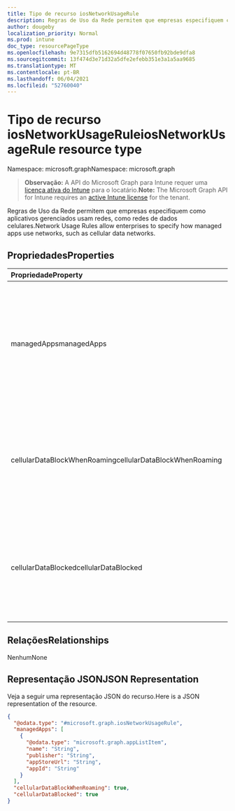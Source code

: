 ```yaml
---
title: Tipo de recurso iosNetworkUsageRule
description: Regras de Uso da Rede permitem que empresas especifiquem como aplicativos gerenciados usam redes, como redes de dados celulares.
author: dougeby
localization_priority: Normal
ms.prod: intune
doc_type: resourcePageType
ms.openlocfilehash: 9e7315dfb5162694d48778f07650fb92bde9dfa8
ms.sourcegitcommit: 13f474d3e71d32a5dfe2efebb351e3a1a5aa9685
ms.translationtype: MT
ms.contentlocale: pt-BR
ms.lasthandoff: 06/04/2021
ms.locfileid: "52760040"
---
```

# <a name="iosnetworkusagerule-resource-type"></a><span data-ttu-id="3466b-103">Tipo de recurso iosNetworkUsageRule</span><span class="sxs-lookup"><span data-stu-id="3466b-103">iosNetworkUsageRule resource type</span></span>

<span data-ttu-id="3466b-104">Namespace: microsoft.graph</span><span class="sxs-lookup"><span data-stu-id="3466b-104">Namespace: microsoft.graph</span></span>

> <span data-ttu-id="3466b-105">**Observação:** A API do Microsoft Graph para Intune requer uma [licença ativa do Intune](https://go.microsoft.com/fwlink/?linkid=839381) para o locatário.</span><span class="sxs-lookup"><span data-stu-id="3466b-105">**Note:** The Microsoft Graph API for Intune requires an [active Intune license](https://go.microsoft.com/fwlink/?linkid=839381) for the tenant.</span></span>

<span data-ttu-id="3466b-106">Regras de Uso da Rede permitem que empresas especifiquem como aplicativos gerenciados usam redes, como redes de dados celulares.</span><span class="sxs-lookup"><span data-stu-id="3466b-106">Network Usage Rules allow enterprises to specify how managed apps use networks, such as cellular data networks.</span></span>

## <a name="properties"></a><span data-ttu-id="3466b-107">Propriedades</span><span class="sxs-lookup"><span data-stu-id="3466b-107">Properties</span></span>
|<span data-ttu-id="3466b-108">Propriedade</span><span class="sxs-lookup"><span data-stu-id="3466b-108">Property</span></span>|<span data-ttu-id="3466b-109">Tipo</span><span class="sxs-lookup"><span data-stu-id="3466b-109">Type</span></span>|<span data-ttu-id="3466b-110">Descrição</span><span class="sxs-lookup"><span data-stu-id="3466b-110">Description</span></span>|
|:---|:---|:---|
|<span data-ttu-id="3466b-111">managedApps</span><span class="sxs-lookup"><span data-stu-id="3466b-111">managedApps</span></span>|<span data-ttu-id="3466b-112">Coleção [appListItem](../resources/intune-deviceconfig-applistitem.md)</span><span class="sxs-lookup"><span data-stu-id="3466b-112">[appListItem](../resources/intune-deviceconfig-applistitem.md) collection</span></span>|<span data-ttu-id="3466b-113">Informações sobre os aplicativos gerenciados aos quais essa regra se aplicará.</span><span class="sxs-lookup"><span data-stu-id="3466b-113">Information about the managed apps that this rule is going to apply to.</span></span> <span data-ttu-id="3466b-114">Essa coleção pode conter um máximo de 500 elementos.</span><span class="sxs-lookup"><span data-stu-id="3466b-114">This collection can contain a maximum of 500 elements.</span></span>|
|<span data-ttu-id="3466b-115">cellularDataBlockWhenRoaming</span><span class="sxs-lookup"><span data-stu-id="3466b-115">cellularDataBlockWhenRoaming</span></span>|<span data-ttu-id="3466b-116">Booliano</span><span class="sxs-lookup"><span data-stu-id="3466b-116">Boolean</span></span>|<span data-ttu-id="3466b-117">Se definido como true, os aplicativos gerenciados correspondentes não poderão usar dados celulares em roaming.</span><span class="sxs-lookup"><span data-stu-id="3466b-117">If set to true, corresponding managed apps will not be allowed to use cellular data when roaming.</span></span>|
|<span data-ttu-id="3466b-118">cellularDataBlocked</span><span class="sxs-lookup"><span data-stu-id="3466b-118">cellularDataBlocked</span></span>|<span data-ttu-id="3466b-119">Booliano</span><span class="sxs-lookup"><span data-stu-id="3466b-119">Boolean</span></span>|<span data-ttu-id="3466b-120">Se definido como true, os aplicativos gerenciados correspondentes não poderão usar dados celulares em nenhum momento.</span><span class="sxs-lookup"><span data-stu-id="3466b-120">If set to true, corresponding managed apps will not be allowed to use cellular data at any time.</span></span>|

## <a name="relationships"></a><span data-ttu-id="3466b-121">Relações</span><span class="sxs-lookup"><span data-stu-id="3466b-121">Relationships</span></span>
<span data-ttu-id="3466b-122">Nenhum</span><span class="sxs-lookup"><span data-stu-id="3466b-122">None</span></span>

## <a name="json-representation"></a><span data-ttu-id="3466b-123">Representação JSON</span><span class="sxs-lookup"><span data-stu-id="3466b-123">JSON Representation</span></span>
<span data-ttu-id="3466b-124">Veja a seguir uma representação JSON do recurso.</span><span class="sxs-lookup"><span data-stu-id="3466b-124">Here is a JSON representation of the resource.</span></span>
<!-- {
  "blockType": "resource",
  "@odata.type": "microsoft.graph.iosNetworkUsageRule"
}
-->
``` json
{
  "@odata.type": "#microsoft.graph.iosNetworkUsageRule",
  "managedApps": [
    {
      "@odata.type": "microsoft.graph.appListItem",
      "name": "String",
      "publisher": "String",
      "appStoreUrl": "String",
      "appId": "String"
    }
  ],
  "cellularDataBlockWhenRoaming": true,
  "cellularDataBlocked": true
}
```




